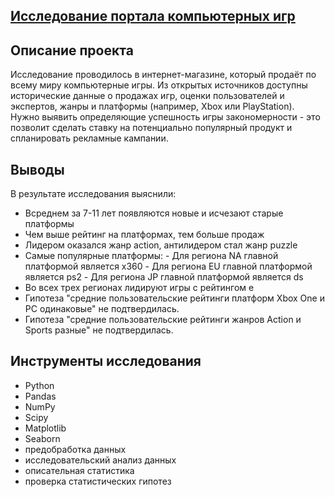 ## [Исследование портала компьютерных игр](https://nbviewer.jupyter.org/github/KseniyaCherednikova/projects/blob/main/%D0%9F%D0%BE%D1%80%D1%82%D0%B0%D0%BB_%D0%B8%D0%B3%D1%80/%D0%9F%D0%BE%D1%80%D1%82%D0%B0%D0%BB_%D0%B8%D0%B3%D1%80.ipynb)

## Описание проекта
Исследование проводилось в интернет-магазине, который продаёт по всему миру компьютерные игры. Из открытых источников доступны исторические данные о продажах игр, оценки пользователей и экспертов, жанры и платформы (например, Xbox или PlayStation). Нужно выявить определяющие успешность игры закономерности - это позволит сделать ставку на потенциально популярный продукт и спланировать рекламные кампании.

## Выводы
В результате исследования выяснили:
- Всреднем за 7-11 лет появляются новые и исчезают старые платформы
- Чем выше рейтинг на платформах, тем больше продаж
- Лидером оказался жанр action, антилидером стал жанр puzzle
- Самые популярные платформы:
                        - Для региона NA главной платформой является x360
                        - Для региона EU главной платформой является ps2
                        - Для региона JP главной платформой является ds
- Во всех трех регионах лидируют игры с рейтингом e
- Гипотеза "средние пользовательские рейтинги платформ Xbox One и PC одинаковые" не подтвердилась.
- Гипотеза "средние пользовательские рейтинги жанров Action и Sports разные" не подтвердилась.

## Инструменты исследования
- Python
- Pandas
- NumPy
- Scipy
- Matplotlib
- Seaborn
- предобработка данных
- исследовательский анализ данных
- описательная статистика
- проверка статистических гипотез
